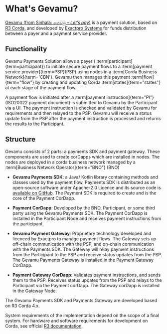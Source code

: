 # What's Gevamu?

[Gevamu (from Sinhala: ගෙවමු – *Let’s pay*)](https://gevamu.com/) is a payment solution, based on [R3 Corda](https://www.r3.com/products/corda/), and developed by [Exactpro Systems](https://exactpro.com/) for funds distribution between a payer and a payment service provider. 

## Functionality

Gevamu Payments Solution allows a payer ( :term[participant]{term=participant}) to initiate secure payment flows to a :term[payment service provider]{term=PSP}(PSP) using nodes in a :term[Corda Business Network]{term='CBN'}.
Gevamu then manages this payment :term[flow]{term="flow"} by creating and updating Corda :term[states]{term="states"} at each stage of the payment flow.

A payment flow is initiated after a :term[payment instruction]{term="PI"} (ISO20022 payment document) is submitted to Gevamu by the Participant via a UI.
The payment instruction is checked and validated by Gevamu for requirements and then relayed to the PSP.
Gevamu will receive a status update from the PSP after the payment instruction is processed and returns the results to the Participant.

## Structure

Gevamu consists of 2 parts: a payments SDK and payment gateway. These components are used to create corDapps which are installed in nodes. The nodes are deployed in a corda business network managed by a :term[Business Network Operator]{term="BNO"} (BNO)

- **Gevamu  Payments SDK**: a Java/ Kotlin library containing methods and classes used by the payment flow.
Payments SDK is distributed as an open-source software under Apache-2.0 Licence and its source code is [available on GitHub](https://github.com/gevamu/corda-payments-sdk).
The Payment SDK is required to create and is the core of the Payment CorDapp. 
<!-- Binaries are to be published in a Central Maven Repository. -->

- **Payment CorDapp**: Developed by the BNO, Participant, or some third party using the Gevamu Payments SDK.
The Payment CorDapp is installed in the Participant Node and receives payment instructions from the participant.

- **Gevamu Payment Gateway**: Proprietary technology developed and licenced by Exactpro to manage payment flows. The Gateway sets up off-chain communication with the PSP, and on-chain communication with the Payments SDK. The Gateway will relay payment instructions from the Participant to the PSP and receive status updates from the PSP. 
The Gevamu Payments Gateway is installed in the Payment Gateway CorDapp. 

- **Payment Gateway CorDapp**: Validates payment instructions, and sends them to the PSP. Receives status updates from the PSP and relays to the Participant via the Payment corDapp.
The Gateway corDapp is installed in the Gateway Node. 

The Gevamu Payments SDK and Payments Gateway are developed based on R3 Corda 4.x. 

System requirements of the implementation depend on the scope of a final system. 
For hardware and software requirements for development on Corda, see official [R3 documentation](https://docs.r3.com/en/platform/corda/4.8/open-source/getting-set-up.html).

